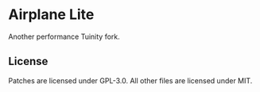 # Airplane Lite

Another performance Tuinity fork.

## License

Patches are licensed under GPL-3.0.
All other files are licensed under MIT.

